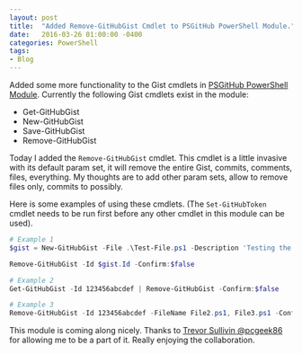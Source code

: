 ```yaml
---
layout: post
title:  "Added Remove-GitHubGist Cmdlet to PSGitHub PowerShell Module."
date:   2016-03-26 01:00:00 -0400
categories: PowerShell
tags:
- Blog
---
```


Added some more functionality to the Gist cmdlets in [PSGitHub PowerShell Module](http://pcgeek86.github.io/PSGitHub/).  Currently the following Gist cmdlets exist in the module:
- Get-GitHubGist
- New-GitHubGist
- Save-GitHubGist
- Remove-GitHubGist

Today I added the `Remove-GitHubGist` cmdlet.  This cmdlet is a little invasive with its default param set, it will remove the entire Gist, commits, comments, files, everything.
My thoughts are to add other param sets, allow to remove files only, commits to possibly.

Here is some examples of using these cmdlets.  (The `Set-GitHubToken` cmdlet needs to be run first before any other cmdlet in this module can be used).

```PowerShell
# Example 1
$gist = New-GitHubGist -File .\Test-File.ps1 -Description 'Testing the delete Gist function.' -Public

Remove-GitHubGist -Id $gist.Id -Confirm:$false

# Example 2
Get-GitHubGist -Id 123456abcdef | Remove-GitHubGist -Confirm:$false

# Example 3
Remove-GitHubGist -Id 123456abcdef -FileName File2.ps1, File3.ps1 -Confirm:$false
```

This module is coming along nicely.  Thanks to [Trevor Sullivin @pcgeek86](https://trevorsullivan.net) for allowing me to be a part of it.  Really enjoying the collaboration.